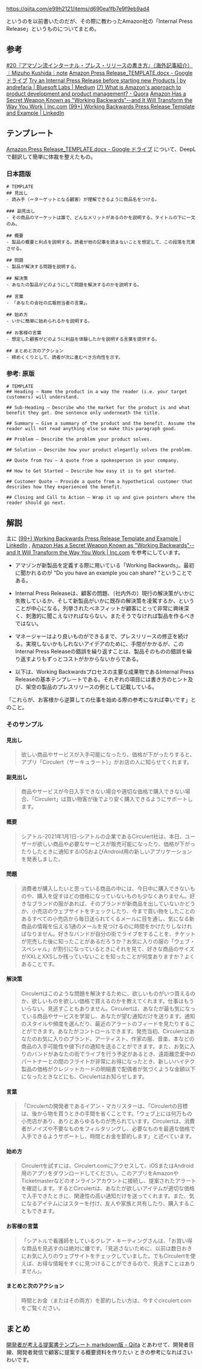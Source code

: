 https://qiita.com/e99h2121/items/d690ea1fb7e9f9eb9ad4

というのを以前書いたのだが、その際に教わったAmazon社の「Internal Press Release」というものについてまとめ。

## 参考

[#20『アマゾン流インターナル・プレス・リリースの書き方』（海外記事紹介）｜Mizuho Kushida｜note](https://note.com/miz_kushida/n/n418d598b40b4)
[Amazon Press Release_TEMPLATE.docx - Google ドライブ](https://drive.google.com/file/d/1JfLBSx1ISR2X8qHMZzoGl0ORU4dy-kIx/view)
[Try an Internal Press Release before starting new Products | by andrefaria | Bluesoft Labs | Medium](https://medium.com/bluesoft-labs/try-an-internal-press-release-before-starting-new-products-867703682934)
[(7) What is Amazon's approach to product development and product management? - Quora](https://www.quora.com/What-is-Amazons-approach-to-product-development-and-product-management)
[Amazon Has a Secret Weapon Known as "Working Backwards"--and It Will Transform the Way You Work | Inc.com](https://www.inc.com/justin-bariso/amazon-uses-a-secret-process-for-launching-new-ideas-and-it-can-transform-way-you-work.html)
[(99+) Working Backwards Press Release Template and Example | LinkedIn](https://www.linkedin.com/pulse/working-backwards-press-release-template-example-ian-mcallister/)


## テンプレート

[Amazon Press Release_TEMPLATE.docx - Google ドライブ](https://drive.google.com/file/d/1JfLBSx1ISR2X8qHMZzoGl0ORU4dy-kIx/view)
について、DeepLで翻訳して簡単に体裁を整えたもの。

### 日本語版

```md:Markdown
# TEMPLATE
## 見出し
- 読み手（＝ターゲットとなる顧客）が理解できるように商品名をつける。

### 副見出し
- その商品のマーケットは誰で、どんなメリットがあるのかを説明する。タイトルの下に一文のみ。

## 概要
- 製品の概要と利点を説明する。読者が他の記事を読まないことを想定して、この段落を充実させる。

## 問題
- 製品が解決する問題を説明する。

## 解決策
- あなたの製品がどのようにして問題を解決するのかを説明する。

## 言葉
- 「あなたの会社の広報担当者の言葉」。

## 始め方
- いかに簡単に始められるかを説明する。

## お客様の言葉
- 想定した顧客がどのように利益を体験したかを説明する言葉を提供する。

## まとめと次のアクション
- 締めくくりとして、読者が次に進むべき方向性を示す。

```

### 参考: 原版

```md:Markdown
# TEMPLATE
## Heading — Name the product in a way the reader (i.e. your target customers) will understand.

## Sub-Heading — Describe who the market for the product is and what benefit they get. One sentence only underneath the title.

## Summary — Give a summary of the product and the benefit. Assume the reader will not read anything else so make this paragraph good.

## Problem — Describe the problem your product solves.

## Solution — Describe how your product elegantly solves the problem.

## Quote from You — A quote from a spokesperson in your company.

## How to Get Started — Describe how easy it is to get started.

## Customer Quote — Provide a quote from a hypothetical customer that describes how they experienced the benefit.

## Closing and Call to Action — Wrap it up and give pointers where the reader should go next.
```


## 解説

主に [(99+) Working Backwards Press Release Template and Example | LinkedIn](https://www.linkedin.com/pulse/working-backwards-press-release-template-example-ian-mcallister/) , [Amazon Has a Secret Weapon Known as "Working Backwards"--and It Will Transform the Way You Work | Inc.com](https://www.inc.com/justin-bariso/amazon-uses-a-secret-process-for-launching-new-ideas-and-it-can-transform-way-you-work.html) を参考にしています。

- アマゾンが新製品を定義する際に用いている「Working Backwards」。最初に聞かれるのが "Do you have an example you can share? "ということである。

- Internal Press Releaseは、顧客の問題、（社内外の）現行の解決策がいかに失敗しているか、そして新製品がいかに既存の解決策を凌駕するか、ということが中心になる。列挙されたベネフィットが顧客にとって非常に興味深く、刺激的に聞こえなければならない。またそうでなければ製品を作るべきではない。

- マネージャーはより良いものができるまで、プレスリリースの修正を続ける。実現しないかもしれないアイデアのために、手間がかかるが、このInternal Press Releaseの錯誤を繰り返すことは、製品そのものの錯誤を繰り返すよりもずっとコストがかからないからである。

- 以下は、Working Backwardsプロセスの主要な成果物であるInternal Press Releaseの基本テンプレートである。それぞれの項目には書き方のヒント及び、架空の製品のプレスリリースの例として記載している。

「これらが、お客様から逆算しての仕事を始める際の参考になれば幸いです」とのこと。

### そのサンプル

#### 見出し 

> 欲しい商品やサービスが入手可能になったり、価格が下がったりすると、アプリ「Circulert（サーキュラート）」がお店の人に知らせてくれます。

#### 副見出し 

> 商品やサービスが今日入手できない場合や適切な価格で購入できない場合、「Circulert」は買い物客が後でより安く購入できるようにサポートします。

#### 概要 

> シアトル-2021年1月1日-シアトルの企業であるCirculert社は、本日、ユーザーが欲しい商品や必要なサービスが販売可能になったり、価格が下がったりしたときに通知するiOSおよびAndroid用の新しいアプリケーションを発表しました。

#### 問題

> 消費者が購入したいと思っている商品の中には、今日中に購入できないものや、購入を促すほどの価格になっていないものも少なくありません。好きなブランドの服があれば、そのブランドが新商品を出していないかどうか、小売店のウェブサイトをチェックしたり、今まで買い物をしたことのあるすべての小売店から毎日送られてくるメールに目を通し、気になる新商品の情報を伝える1通のメールを見つけるのに時間をかけたりしなければなりません。好きなバンドが自分の街でライブをすることを、チケットが完売した後に知ったことがあるだろうか？お気に入りの服の「ウェブ・スペシャル」が割引になっているときにそれを見て、好きな商品のサイズがXXLとXXSしか残っていないことを知ったことが何度ありますか？よくあることです。

#### 解決策

> Circulertはこのような問題を解決するために、欲しいものがいつ買えるのか、欲しいものを欲しい価格で買えるのかを教えてくれます。仕事はもういらない。見逃すこともありません。Circulertは、あなたが最も気になっている商品やサービスを学習し、あなたが望む通知だけを送ります。通知のスタイルや頻度を選んだり、最近のアラートのフィードを見たりすることができます。あなたがコントロールできます。発売当初、Circulertはあなたのお気に入りのブランド、アーティスト、作家の服、音楽、本などの商品の入手可能性や値下げの通知を送ることができます。また、お気に入りのバンドがあなたの街でライブを行う予定があるとき、遠距離恋愛中のパートナーとの間のフライトが非常にお得になったとき、新しいハイテク製品の価格がクレジットカードの明細書で配偶者が気づくような金額以下になったときなどにも、Circulertはお知らせします。

#### 言葉

>「Circulertの開発者であるイアン・マカリスターは、「Circulertの目標は、後から物を買うときの手間を省くことです。「ウェブ上には何万もの小売店があり、ありとあらゆるものが売られています。Circulertは、消費者がノイズや不要なものをフィルタリングし、必要なものを最適な価格で入手できるようサポートし、時間とお金を節約します」と述べています。

#### 始め方

> Circulertを試すには、Circulert.comにアクセスして、iOSまたはAndroid用のアプリをダウンロードしてください。このアプリをAmazonやTicketmasterなどのオンラインアカウントに接続し、提案されたアラートを確認します。するとCirculertは、あなたが欲しいアイテムが適切な価格で入手できたときに、関連性の高い通知だけを送ってくれます。また、気になるアイテムにはスターを付け、友人や家族と共有したり、購入することもできます。

#### お客様の言葉

> 「シアトルで看護師をしているクレア・キーティングさんは、「お買い得な商品を見逃すのは絶対に嫌です。「見逃さないために、以前は数日おきにお気に入りのウェブサイトをチェックしていました。でもCirculertを使えば、お得な情報をすぐに見つけることができるので、見逃すことはありません」。

#### まとめと次のアクション

> 時間とお金（またはその両方）を節約したい方は、今すぐcirculert.comをご覧ください。


## まとめ

[開発者が考える提案書テンプレート markdown版 - Qiita](https://qiita.com/e99h2121/items/d690ea1fb7e9f9eb9ad4)
とあわせて、開発者目線、開発者発信で顧客に提案する概要資料を作りたい ときの参考になればさいわいです。
